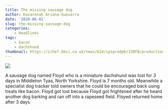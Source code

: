 ```yaml
---
title: The missing sausage dog
author: Kavarenah Ariana-Guevarra
date: '2020-06-01'
slug: the-missing-sausage-dog
categories:
    - Headlines
tags:
    - bacon
    - dachshund
thumbnail: https://ichef.bbci.co.uk/news/624/cpsprodpb/15DFB/production/_112259598_061456549.jpg
---
```


![](https://ichef.bbci.co.uk/news/624/cpsprodpb/15DFB/production/_112259598_061456549.jpg)

A sausage dog named Floyd who is a miniature dachshund was lost for 3 days in Middleton Tyas, North Yorkshire. Floyd is 7 months old. Meanwhile a specialist dog tracker told owners that he could be encouraged back using treats like bacon. Floyd got lost because Floyd got frightened after he heard another dog barking and ran off into a rapeseed field. Floyed returned home after 3 days.